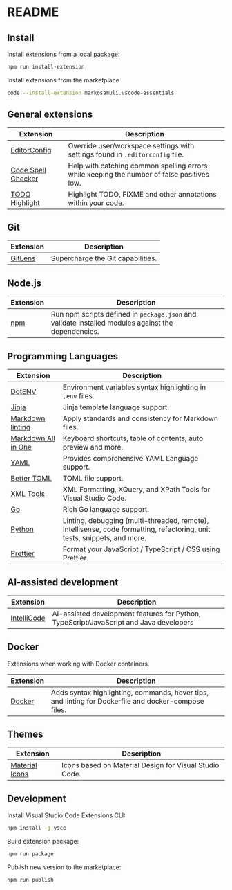 # README

## Install

Install extensions from a local package:

```bash
npm run install-extension
```

Install extensions from the marketplace

```bash
code --install-extension markosamuli.vscode-essentials
```

## General extensions

| Extension            | Description
|----------------------|-------------
| [EditorConfig]       | Override user/workspace settings with settings found in `.editorconfig` file.
| [Code Spell Checker] | Help with catching common spelling errors while keeping the number of false positives low.
| [TODO Highlight]     | Highlight TODO, FIXME and other annotations within your code.

[EditorConfig]: https://marketplace.visualstudio.com/items?itemName=editorconfig.editorconfig
[Code Spell Checker]: https://marketplace.visualstudio.com/items?itemName=streetsidesoftware.code-spell-checker
[TODO Highlight]: https://marketplace.visualstudio.com/items?itemName=wayou.vscode-todo-highlight

## Git

| Extension | Description
|-----------|-------------
| [GitLens] | Supercharge the Git capabilities.

[GitLens]: https://marketplace.visualstudio.com/items?itemName=eamodio.gitlens

## Node.js

| Extension | Description
|-----------|--------------
| [npm]     | Run npm scripts defined in `package.json` and validate installed modules against the dependencies.

[npm]: https://marketplace.visualstudio.com/items?itemName=eg2.vscode-npm-script

## Programming Languages

| Extension             | Description
|-----------------------|-------------
| [DotENV]              | Environment variables syntax highlighting in `.env` files.
| [Jinja]               | Jinja template language support.
| [Markdown linting]    | Apply standards and consistency for Markdown files.
| [Markdown All in One] | Keyboard shortcuts, table of contents, auto preview and more.
| [YAML]                | Provides comprehensive YAML Language support.
| [Better TOML]         | TOML file support.
| [XML Tools]           | XML Formatting, XQuery, and XPath Tools for Visual Studio Code.
| [Go]                  | Rich Go language support.
| [Python]              | Linting, debugging (multi-threaded, remote), Intellisense, code formatting, refactoring, unit tests, snippets, and more.
| [Prettier]            | Format your JavaScript / TypeScript / CSS using Prettier.

[DotENV]: https://marketplace.visualstudio.com/items?itemName=mikestead.dotenv
[Jinja]: https://marketplace.visualstudio.com/items?itemName=wholroyd.jinja
[Markdown All in One]: https://marketplace.visualstudio.com/items?itemName=yzhang.markdown-all-in-one
[Markdown linting]: https://marketplace.visualstudio.com/items?itemName=DavidAnson.vscode-markdownlint
[YAML]: https://marketplace.visualstudio.com/items?itemName=redhat.vscode-yaml
[Better TOML]: https://marketplace.visualstudio.com/items?itemName=bungcip.better-toml
[XML Tools]: https://marketplace.visualstudio.com/items?itemName=DotJoshJohnson.xml
[Go]: https://marketplace.visualstudio.com/items?itemName=ms-vscode.Go
[Python]: https://marketplace.visualstudio.com/items?itemName=ms-python.python
[Prettier]: https://marketplace.visualstudio.com/items?itemName=esbenp.prettier-vscode

## AI-assisted development

| Extension     | Description
|---------------|-------------
| [IntelliCode] | AI-assisted development features for Python, TypeScript/JavaScript and Java developers

[IntelliCode]: https://marketplace.visualstudio.com/items?itemName=VisualStudioExptTeam.vscodeintellicode

## Docker

Extensions when working with Docker containers.

| Extension | Description
|-----------|-------------
| [Docker]  | Adds syntax highlighting, commands, hover tips, and linting for Dockerfile and docker-compose files.

[Docker]: https://marketplace.visualstudio.com/items?itemName=ms-azuretools.vscode-docker

## Themes

| Extension        | Description
|------------------|------------------
| [Material Icons] | Icons based on Material Design for Visual Studio Code.

[Material Icons]: https://marketplace.visualstudio.com/items?itemName=PKief.material-icon-theme

## Development

Install Visual Studio Code Extensions CLI:

```bash
npm install -g vsce
```

Build extension package:

```bash
npm run package
```

Publish new version to the marketplace:

```bash
npm run publish
```